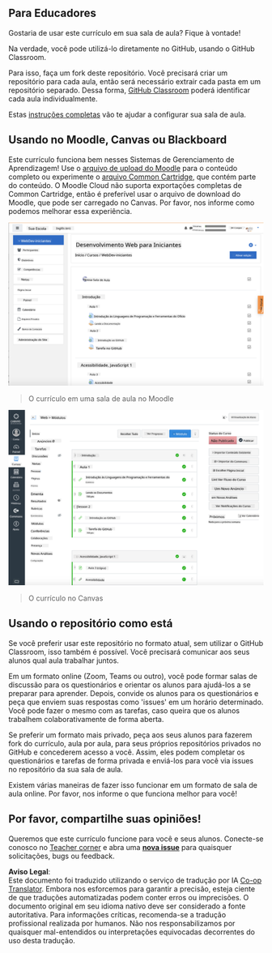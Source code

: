 <!--
CO_OP_TRANSLATOR_METADATA:
{
  "original_hash": "75cb51f7ca9ea0b097ef4a1287e9290c",
  "translation_date": "2025-08-25T20:57:12+00:00",
  "source_file": "for-teachers.md",
  "language_code": "br"
}
-->
## Para Educadores

Gostaria de usar este currículo em sua sala de aula? Fique à vontade!

Na verdade, você pode utilizá-lo diretamente no GitHub, usando o GitHub Classroom.

Para isso, faça um fork deste repositório. Você precisará criar um repositório para cada aula, então será necessário extrair cada pasta em um repositório separado. Dessa forma, [GitHub Classroom](https://classroom.github.com/classrooms) poderá identificar cada aula individualmente.

Estas [instruções completas](https://github.blog/2020-03-18-set-up-your-digital-classroom-with-github-classroom/) vão te ajudar a configurar sua sala de aula.

## Usando no Moodle, Canvas ou Blackboard

Este currículo funciona bem nesses Sistemas de Gerenciamento de Aprendizagem! Use o [arquivo de upload do Moodle](../../../../../../../teaching-files/webdev-moodle.mbz) para o conteúdo completo ou experimente o [arquivo Common Cartridge](../../../../../../../teaching-files/webdev-common-cartridge.imscc), que contém parte do conteúdo. O Moodle Cloud não suporta exportações completas de Common Cartridge, então é preferível usar o arquivo de download do Moodle, que pode ser carregado no Canvas. Por favor, nos informe como podemos melhorar essa experiência.

![Moodle](../../translated_images/moodle.94eb93d714a50cb2c97435b408017dee224348b61bc86203ffd43a4f4e57b95f.br.png)
> O currículo em uma sala de aula no Moodle

![Canvas](../../translated_images/canvas.fbd605ff8e5b8aff567d398528ce113db304446b90b9cad55c654de3fdfcda34.br.png)
> O currículo no Canvas

## Usando o repositório como está

Se você preferir usar este repositório no formato atual, sem utilizar o GitHub Classroom, isso também é possível. Você precisará comunicar aos seus alunos qual aula trabalhar juntos.

Em um formato online (Zoom, Teams ou outro), você pode formar salas de discussão para os questionários e orientar os alunos para ajudá-los a se preparar para aprender. Depois, convide os alunos para os questionários e peça que enviem suas respostas como 'issues' em um horário determinado. Você pode fazer o mesmo com as tarefas, caso queira que os alunos trabalhem colaborativamente de forma aberta.

Se preferir um formato mais privado, peça aos seus alunos para fazerem fork do currículo, aula por aula, para seus próprios repositórios privados no GitHub e concederem acesso a você. Assim, eles podem completar os questionários e tarefas de forma privada e enviá-los para você via issues no repositório da sua sala de aula.

Existem várias maneiras de fazer isso funcionar em um formato de sala de aula online. Por favor, nos informe o que funciona melhor para você!

## Por favor, compartilhe suas opiniões!

Queremos que este currículo funcione para você e seus alunos. Conecte-se conosco no [Teacher corner](https://github.com/microsoft/Web-Dev-For-Beginners/discussions/categories/teacher-corner) e abra uma [**nova issue**](https://github.com/microsoft/Web-Dev-For-Beginners/issues/new/choose) para quaisquer solicitações, bugs ou feedback.

**Aviso Legal**:  
Este documento foi traduzido utilizando o serviço de tradução por IA [Co-op Translator](https://github.com/Azure/co-op-translator). Embora nos esforcemos para garantir a precisão, esteja ciente de que traduções automatizadas podem conter erros ou imprecisões. O documento original em seu idioma nativo deve ser considerado a fonte autoritativa. Para informações críticas, recomenda-se a tradução profissional realizada por humanos. Não nos responsabilizamos por quaisquer mal-entendidos ou interpretações equivocadas decorrentes do uso desta tradução.